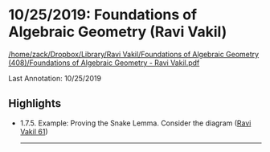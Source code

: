# 10/25/2019: Foundations of Algebraic Geometry (Ravi Vakil)

<a href='file:////home/zack/Dropbox/Library/Ravi Vakil/Foundations of Algebraic Geometry (408)/Foundations of Algebraic Geometry - Ravi Vakil.pdf' target='_blank'>/home/zack/Dropbox/Library/Ravi Vakil/Foundations of Algebraic Geometry (408)/Foundations of Algebraic Geometry - Ravi Vakil.pdf</a>

Last Annotation: 10/25/2019

## Highlights

- 1\.7\.5\. Example: Proving the Snake Lemma\. Consider the diagram (<a href="file:////home/zack/Dropbox/Library/Ravi Vakil/Foundations of Algebraic Geometry (408)/Foundations of Algebraic Geometry - Ravi Vakil.pdf#page=61" target="_blank">Ravi Vakil 61</a>)<hr>

